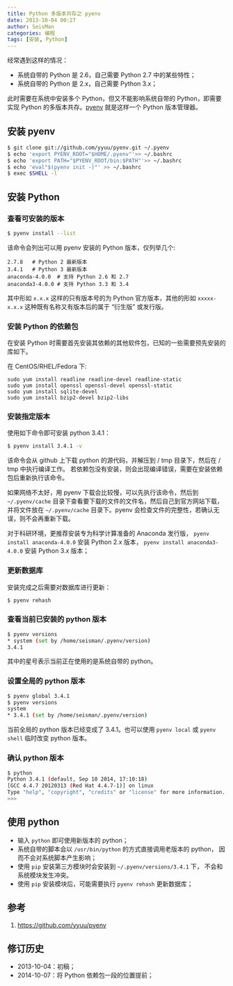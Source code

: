 ```yaml
---
title: Python 多版本共存之 pyenv
date: 2013-10-04 00:27
author: SeisMan
categories: 编程
tags: [安装, Python]
---
```


经常遇到这样的情况：

- 系统自带的 Python 是 2.6，自己需要 Python 2.7 中的某些特性；
- 系统自带的 Python 是 2.x，自己需要 Python 3.x；

此时需要在系统中安装多个 Python，但又不能影响系统自带的 Python，即需要实现
Python 的多版本共存。[pyenv](https://github.com/yyuu/pyenv) 就是这样一个 Python 版本管理器。

<!--more-->

## 安装 pyenv

``` bash
$ git clone git://github.com/yyuu/pyenv.git ~/.pyenv
$ echo 'export PYENV_ROOT="$HOME/.pyenv"'>> ~/.bashrc
$ echo 'export PATH="$PYENV_ROOT/bin:$PATH"'>> ~/.bashrc
$ echo 'eval"$(pyenv init -)"' >> ~/.bashrc
$ exec $SHELL -l
```

## 安装 Python

### 查看可安装的版本

``` bash
$ pyenv install --list
```

该命令会列出可以用 pyenv 安装的 Python 版本，仅列举几个:

    2.7.8   # Python 2 最新版本
    3.4.1   # Python 3 最新版本
    anaconda-4.0.0  # 支持 Python 2.6 和 2.7
    anaconda3-4.0.0 # 支持 Python 3.3 和 3.4

其中形如 `x.x.x` 这样的只有版本号的为 Python 官方版本，其他的形如 `xxxxx-x.x.x`
这种既有名称又有版本后的属于 “衍生版” 或发行版。

### 安装 Python 的依赖包

在安装 Python 时需要首先安装其依赖的其他软件包，已知的一些需要预先安装的库如下。

在 CentOS/RHEL/Fedora 下:

    sudo yum install readline readline-devel readline-static
    sudo yum install openssl openssl-devel openssl-static
    sudo yum install sqlite-devel
    sudo yum install bzip2-devel bzip2-libs

### 安装指定版本

使用如下命令即可安装 python 3.4.1：

```bash
$ pyenv install 3.4.1 -v
```

该命令会从 github 上下载 python 的源代码，并解压到 / tmp 目录下，然后在 / tmp 中执行编译工作。
若依赖包没有安装，则会出现编译错误，需要在安装依赖包后重新执行该命令。

如果网络不太好，用 pyenv 下载会比较慢，可以先执行该命令，然后到 `~/.pyenv/cache`
目录下查看要下载的文件的文件名，然后自己到官方网站下载，并将文件放在 `~/.pyenv/cache`
目录下。pyenv 会检查文件的完整性，若确认无误，则不会再重新下载。

对于科研环境，更推荐安装专为科学计算准备的 Anaconda 发行版，
`pyenv install anaconda-4.0.0` 安装 Python 2.x 版本，
`pyenv install anaconda3-4.0.0` 安装 Python 3.x 版本；

### 更新数据库

安装完成之后需要对数据库进行更新：

``` bash
$ pyenv rehash
```

### 查看当前已安装的 python 版本

``` bash
$ pyenv versions
* system (set by /home/seisman/.pyenv/version)
3.4.1
```

其中的星号表示当前正在使用的是系统自带的 python。

### 设置全局的 python 版本

``` bash
$ pyenv global 3.4.1
$ pyenv versions
system
* 3.4.1 (set by /home/seisman/.pyenv/version)
```

当前全局的 python 版本已经变成了 3.4.1。也可以使用 `pyenv local` 或 `pyenv shell`
临时改变 python 版本。

### 确认 python 版本

``` bash
$ python
Python 3.4.1 (default, Sep 10 2014, 17:10:18)
[GCC 4.4.7 20120313 (Red Hat 4.4.7-1)] on linux
Type "help", "copyright", "credits" or "license" for more information.
>>>
```

## 使用 python

-   输入 `python` 即可使用新版本的 python；
-   系统自带的脚本会以 `/usr/bin/python` 的方式直接调用老版本的 python，
    因而不会对系统脚本产生影响；
-   使用 `pip` 安装第三方模块时会安装到 `~/.pyenv/versions/3.4.1` 下，
    不会和系统模块发生冲突。
-   使用 `pip` 安装模块后，可能需要执行 `pyenv rehash` 更新数据库；

## 参考

1.  <https://github.com/yyuu/pyenv>

## 修订历史

-   2013-10-04：初稿；
-   2014-10-07：将 Python 依赖包一段的位置提前；
